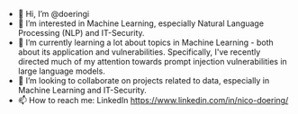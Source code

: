 - 👋 Hi, I’m @doeringi
- 👀 I’m interested in Machine Learning, especially Natural Language Processing (NLP) and IT-Security.
- 🌱 I’m currently learning a lot about topics in Machine Learning - both about its application and vulnerabilities. Specifically, I've recently directed much of my attention towards prompt injection vulnerabilities in large language models.
- 💞️ I’m looking to collaborate on projects related to data, especially in Machine Learning and IT-Security.
- 📫 How to reach me: LinkedIn https://www.linkedin.com/in/nico-doering/

<!---
doeringi/doeringi is a ✨ special ✨ repository because its `README.md` (this file) appears on your GitHub profile.
You can click the Preview link to take a look at your changes.
--->
